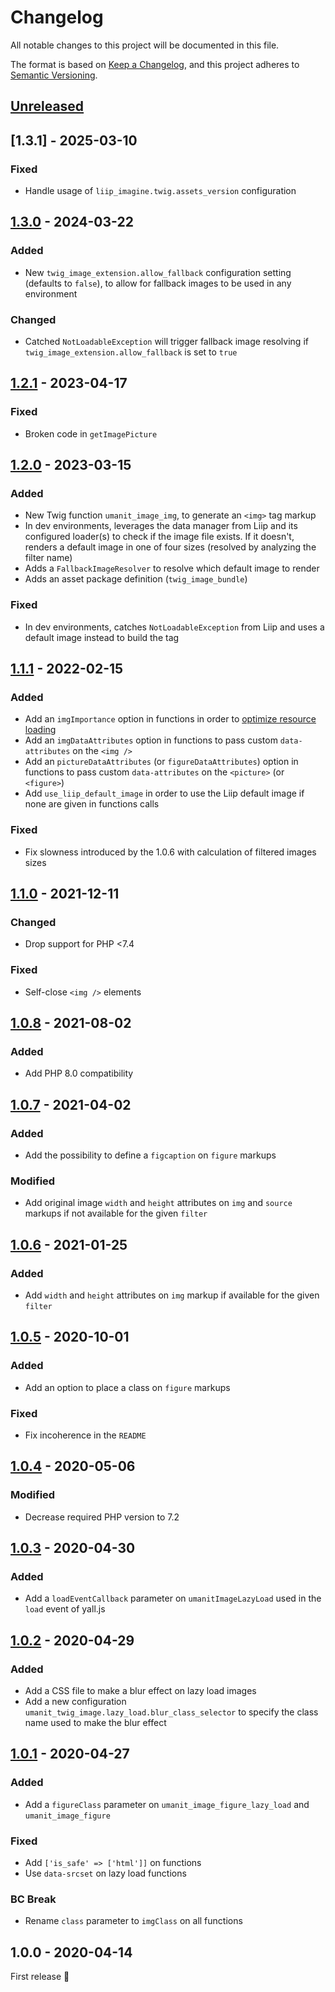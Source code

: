 # Changelog

All notable changes to this project will be documented in this file.

The format is based on [Keep a Changelog](https://keepachangelog.com/en/1.0.0/), and this project adheres
to [Semantic Versioning](https://semver.org/spec/v2.0.0.html).

## [Unreleased]

## [1.3.1] - 2025-03-10

### Fixed

- Handle usage of `liip_imagine.twig.assets_version` configuration

## [1.3.0] - 2024-03-22

### Added

- New `twig_image_extension.allow_fallback` configuration setting (defaults to `false`), to allow for fallback images to
  be used in any environment

### Changed

- Catched `NotLoadableException` will trigger fallback image resolving if `twig_image_extension.allow_fallback` is set
  to `true`

## [1.2.1] - 2023-04-17

### Fixed

- Broken code in `getImagePicture`

## [1.2.0] - 2023-03-15

### Added

- New Twig function `umanit_image_img`, to generate an `<img>` tag markup
- In dev environments, leverages the data manager from Liip and its configured loader(s) to check if the image file
  exists.
  If it doesn't, renders a default image in one of four sizes (resolved by analyzing the filter name)
- Adds a `FallbackImageResolver` to resolve which default image to render
- Adds an asset package definition (`twig_image_bundle`)

### Fixed

- In dev environments, catches `NotLoadableException` from Liip and uses a default image instead to build the tag

## [1.1.1] - 2022-02-15

### Added

- Add an `imgImportance` option in functions in order to [optimize resource loading](https://web.dev/priority-hints/)
- Add an `imgDataAttributes` option in functions to pass custom `data-attributes` on the `<img />`
- Add an `pictureDataAttributes` (or `figureDataAttributes`) option in functions to pass custom `data-attributes` on
  the `<picture>` (or `<figure>`)
- Add `use_liip_default_image` in order to use the Liip default image if none are given in functions calls

### Fixed

- Fix slowness introduced by the 1.0.6 with calculation of filtered images sizes

## [1.1.0] - 2021-12-11

### Changed

- Drop support for PHP <7.4

### Fixed

- Self-close `<img />` elements

## [1.0.8] - 2021-08-02

### Added

- Add PHP 8.0 compatibility

## [1.0.7] - 2021-04-02

### Added

- Add the possibility to define a `figcaption` on `figure` markups

### Modified

- Add original image `width` and `height` attributes on `img` and `source` markups if not available for the given
  `filter`

## [1.0.6] - 2021-01-25

### Added

- Add `width` and `height` attributes on `img` markup if available for the given `filter`

## [1.0.5] - 2020-10-01

### Added

- Add an option to place a class on `figure` markups

### Fixed

- Fix incoherence in the `README`

## [1.0.4] - 2020-05-06

### Modified

- Decrease required PHP version to 7.2

## [1.0.3] - 2020-04-30

### Added

- Add a `loadEventCallback` parameter on `umanitImageLazyLoad` used in the `load` event of yall.js

## [1.0.2] - 2020-04-29

### Added

- Add a CSS file to make a blur effect on lazy load images
- Add a new configuration `umanit_twig_image.lazy_load.blur_class_selector` to specify the class name used to make the
  blur effect

## [1.0.1] - 2020-04-27

### Added

- Add a `figureClass` parameter on `umanit_image_figure_lazy_load` and `umanit_image_figure`

### Fixed

- Add `['is_safe' => ['html']]` on functions
- Use `data-srcset` on lazy load functions

### BC Break

- Rename `class` parameter to `imgClass` on all functions

## 1.0.0 - 2020-04-14

First release 🎉

[Unreleased]: https://github.com/umanit/twig-image-extension/compare/1.3.1...main

[1.4.0]: https://github.com/umanit/twig-image-extension/compare/1.3.0...1.3.1

[1.3.0]: https://github.com/umanit/twig-image-extension/compare/1.2.1...1.3.0

[1.2.1]: https://github.com/umanit/twig-image-extension/compare/1.2.0...1.2.1

[1.2.0]: https://github.com/umanit/twig-image-extension/compare/1.1.1...1.2.0

[1.1.1]: https://github.com/umanit/twig-image-extension/compare/1.1.0...1.1.1

[1.1.0]: https://github.com/umanit/twig-image-extension/compare/1.0.8...1.1.0

[1.0.8]: https://github.com/umanit/twig-image-extension/compare/1.0.7...1.0.8

[1.0.7]: https://github.com/umanit/twig-image-extension/compare/1.0.6...1.0.7

[1.0.6]: https://github.com/umanit/twig-image-extension/compare/1.0.5...1.0.6

[1.0.5]: https://github.com/umanit/twig-image-extension/compare/1.0.4...1.0.5

[1.0.4]: https://github.com/umanit/twig-image-extension/compare/1.0.3...1.0.4

[1.0.3]: https://github.com/umanit/twig-image-extension/compare/1.0.2...1.0.3

[1.0.2]: https://github.com/umanit/twig-image-extension/compare/1.0.1...1.0.2

[1.0.1]: https://github.com/umanit/twig-image-extension/compare/1.0.0...1.0.1
